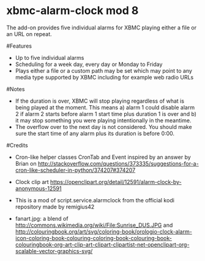 xbmc-alarm-clock mod 8
================

The add-on provides five individual alarms for XBMC playing either a file 
or an URL on repeat.

#Features
  - Up to five individual alarms
  - Scheduling for a week day, every day or Monday to Friday
  - Plays either a file or a custom path may be set which may point to any
      media type supported by XBMC including for example web radio URLs

#Notes
  - If the duration is over, XBMC will stop playing regardless of what is
    being played at the moment. This means a) alarm 1 could disable
    alarm 2 if alarm 2 starts before alarm 1 start time plus duration 1
    is over and b) it may stop something you were playing intentionally
    in the meantime.
  - The overflow over to the next day is not considered. You should make
    sure the start time of any alarm plus its duration is before 0:00.

#Credits
  - Cron-like helper classes CronTab and Event inspired by an answer by
    Brian on
    http://stackoverflow.com/questions/373335/suggestions-for-a-cron-like-scheduler-in-python/374207#374207

  - Clock clip art https://openclipart.org/detail/12591/alarm-clock-by-anonymous-12591
   
  - This is a mod of script.service.alarmclock from the official kodi repository made by remigius42  

  - fanart.jpg: a blend of
    http://commons.wikimedia.org/wiki/File:Sunrise_DUS.JPG
    and
    http://colouringbook.org/art/svg/coloring-book/orologio-clock-alarm-icon-coloring-book-colouring-coloring-book-colouring-book-colouringbook-org-art-clip-art-clipart-clipartist-net-openclipart-org-scalable-vector-graphics-svg/
   
